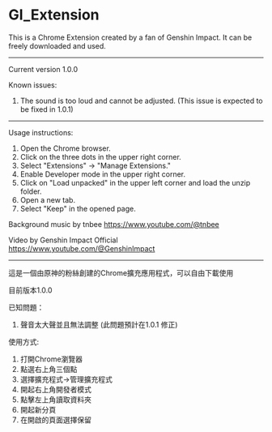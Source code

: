 # GI_Extension


This is a Chrome Extension created by a fan of Genshin Impact. It can be freely downloaded and used.

---------------------

Current version 1.0.0

Known issues:
1. The sound is too loud and cannot be adjusted. (This issue is expected to be fixed in 1.0.1)


-------------

Usage instructions:
1. Open the Chrome browser.
2. Click on the three dots in the upper right corner.
3. Select "Extensions" -> "Manage Extensions."
4. Enable Developer mode in the upper right corner.
5. Click on "Load unpacked" in the upper left corner and load the unzip folder.
6. Open a new tab.
7. Select "Keep" in the opened page.

Background music by tnbee https://www.youtube.com/@tnbee

Video by Genshin Impact Official https://www.youtube.com/@GenshinImpact

-------------

這是一個由原神的粉絲創建的Chrome擴充應用程式，可以自由下載使用

目前版本1.0.0

已知問題：
1. 聲音太大聲並且無法調整 (此問題預計在1.0.1 修正)


使用方式:
1. 打開Chrome瀏覽器
2. 點選右上角三個點
3. 選擇擴充程式->管理擴充程式
4. 開起右上角開發者模式
5. 點擊左上角讀取資料夾
6. 開起新分頁
7. 在開啟的頁面選擇保留
